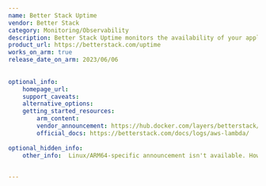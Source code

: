 ```yaml
---
name: Better Stack Uptime
vendor: Better Stack
category: Monitoring/Observability
description: Better Stack Uptime monitors the availability of your applications and alerts you to any downtime, ensuring uninterrupted service.
product_url: https://betterstack.com/uptime
works_on_arm: true
release_date_on_arm: 2023/06/06
 
 
optional_info:
    homepage_url:
    support_caveats:
    alternative_options:
    getting_started_resources:
        arm_content:
        vendor_announcement: https://hub.docker.com/layers/betterstack/aws-ecs-fluent-bit/arm64-1/images/sha256-89b99ac3fa15bf4246846a454d3a413e907a38d231ddfe7cb0665fbc7af6330e?context=explore
        official_docs: https://betterstack.com/docs/logs/aws-lambda/
 
optional_hidden_info:
    other_info:  Linux/ARM64-specific announcement isn't available. However, in the installation steps, it is mentioned to use an [ARM-based instance](https://betterstack.com/docs/logs/aws-ecs/), and Linux/ARM64 Better Stack docker image can be used for installation. The min version of docker image that is available for arm64, kindly refer [here](https://hub.docker.com/r/betterstack/aws-ecs-fluent-bit/tags)

 
---
```

